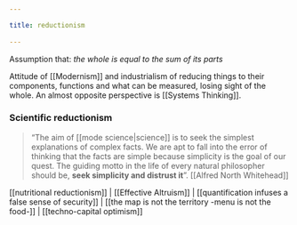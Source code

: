 ```yaml
---
title: reductionism 
---
```

Assumption that: *the whole is equal to the sum of its parts*

Attitude of [[Modernism]] and industrialism of reducing things to their components, functions and what can be measured, losing sight of the whole. An almost opposite perspective is [[Systems Thinking]]. 

### Scientific reductionism
> “The aim of [[mode science|science]] is to seek the simplest explanations of complex facts. We are apt to fall into the error of thinking that the facts are simple because simplicity is the goal of our quest. The guiding motto in the life of every natural philosopher should be, **seek simplicity and distrust it**”. [[Alfred North Whitehead]]

[[nutritional reductionism]] | [[Effective Altruism]] | [[quantification infuses a false sense of security]] | [[the map is not the territory -menu is not the food-]] | [[techno-capital optimism]]
